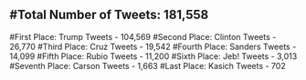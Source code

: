 #Total Number of Tweets: 181,558 
---
#First Place: Trump Tweets - 104,569
#Second Place: Clinton Tweets - 26,770
#Third Place: Cruz Tweets - 19,542
#Fourth Place: Sanders Tweets - 14,099
#Fifth Place: Rubio Tweets - 11,200
#Sixth Place: Jeb! Tweets - 3,013
#Seventh Place: Carson Tweets - 1,663
#Last Place: Kasich Tweets - 702
